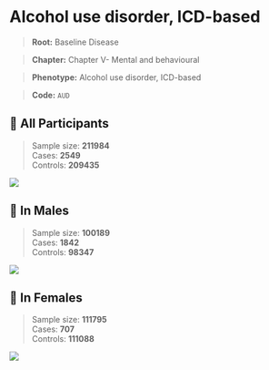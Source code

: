 # Alcohol use disorder, ICD-based

> **Root:** Baseline Disease  

> **Chapter:** Chapter V- Mental and behavioural  

> **Phenotype:** Alcohol use disorder, ICD-based  

> **Code:** `AUD`

## 🧪 All Participants  
> Sample size: **211984**  
> Cases: **2549**  
> Controls: **209435**
<img src="/Disease/Figures/ALL/Incidence/AUD.png"/>
<CsvTable src="/public/Disease/Data/ALL/Incidence/COX_AUD.csv" label="🔍 View full results" />

## 👨 In Males  
> Sample size: **100189**  
> Cases: **1842**  
> Controls: **98347**
<img src="/Disease/Figures/Male/Incidence/AUD.png"/>
<CsvTable src="/public/Disease/Data/Male/Incidence/COX_AUD.csv" label="🔍 View full results" />

## 👩 In Females  
> Sample size: **111795**  
> Cases: **707**  
> Controls: **111088**
<img src="/Disease/Figures/Female/Incidence/AUD.png"/>
<CsvTable src="/public/Disease/Data/Female/Incidence/COX_AUD.csv" label="🔍 View full results" />
